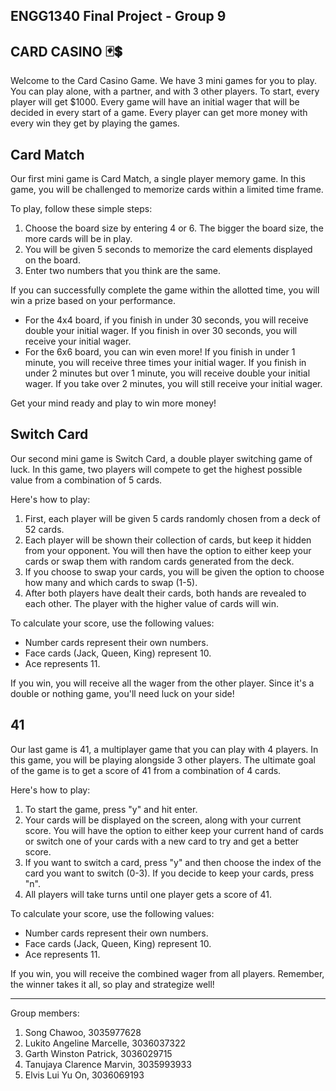 ## ENGG1340 Final Project - Group 9
CARD CASINO 🃏💲
---
Welcome to the Card Casino Game. We have 3 mini games for you to play. You can play alone, with a partner, and with 3 other players.
To start, every player will get $1000. Every game will have an initial wager that will be decided in every start of a game. 
Every player can get more money with every win they get by playing the games.

Card Match
---
Our first mini game is Card Match, a single player memory game. In this game, you will be challenged to memorize cards within a limited time frame.

To play, follow these simple steps:
  1. Choose the board size by entering 4 or 6. The bigger the board size, the more cards will be in play.
  2. You will be given 5 seconds to memorize the card elements displayed on the board. 
  3. Enter two numbers that you think are the same.

If you can successfully complete the game within the allotted time, you will win a prize based on your performance.
  - For the 4x4 board, if you finish in under 30 seconds, you will receive double your initial wager. If you finish in over 30 seconds, you will receive your initial wager.
  - For the 6x6 board, you can win even more! If you finish in under 1 minute, you will receive three times your initial wager. If you finish in under 2 minutes but over 1 minute, you will receive double your initial wager. If you take over 2 minutes, you will still receive your initial wager.

Get your mind ready and play to win more money!

Switch Card
---
Our second mini game is Switch Card, a double player switching game of luck. In this game, two players will compete to get the highest possible value from a combination of 5 cards.

Here's how to play:
  1. First, each player will be given 5 cards randomly chosen from a deck of 52 cards.
  2. Each player will be shown their collection of cards, but keep it hidden from your opponent. You will then have the option to either keep your cards or swap them with random cards generated from the deck.
  3. If you choose to swap your cards, you will be given the option to choose how many and which cards to swap (1-5).
  4. After both players have dealt their cards, both hands are revealed to each other. The player with the higher value of cards will win.

To calculate your score, use the following values:
  - Number cards represent their own numbers.
  - Face cards (Jack, Queen, King) represent 10.
  - Ace represents 11.

If you win, you will receive all the wager from the other player. Since it's a double or nothing game, you'll need luck on your side!

41
---
Our last game is 41, a multiplayer game that you can play with 4 players. In this game, you will be playing alongside 3 other players. The ultimate goal of the game is to get a score of 41 from a combination of 4 cards.

Here's how to play:
  1. To start the game, press "y" and hit enter.
  2. Your cards will be displayed on the screen, along with your current score. You will have the option to either keep your current hand of cards or switch one of your cards with a new card to try and get a better score.
  3. If you want to switch a card, press "y" and then choose the index of the card you want to switch (0-3). If you decide to keep your cards, press "n".
  4. All players will take turns until one player gets a score of 41.

To calculate your score, use the following values:
  - Number cards represent their own numbers.
  - Face cards (Jack, Queen, King) represent 10.
  - Ace represents 11.

If you win, you will receive the combined wager from all players. Remember, the winner takes it all, so play and strategize well!

---
Group members:
1. Song Chawoo, 3035977628
2. Lukito Angeline Marcelle, 3036037322
3. Garth Winston Patrick, 3036029715
4. Tanujaya Clarence Marvin, 3035993933
5. Elvis Lui Yu On, 3036069193
